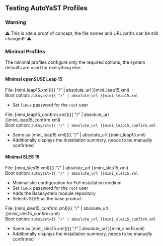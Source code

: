 ## Testing AutoYaST Profiles

### Warning

:warning: This is site a proof of concept, the file names and URL paths
can be still changed!! :warning:

### Minimal Profiles

The minimal profiles configure only the required options, the system defaults
are used for everything else.

#### Minimal openSUSE Leap 15

File: [mini_leap15.xml]({{ "/" | absolute_url }}mini_leap15.xml)  
Boot option: `autoyast={{ "/" | absolute_url }}mini_leap15.xml`

- Set `linux` password for the `root` user

File: [mini_leap15_confirm.xml]({{ "/" | absolute_url }}mini_leap15_confirm.xml)  
Boot option: `autoyast={{ "/" | absolute_url }}mini_leap15_confirm.xml`

- Same as [mini_leap15.xml]({{ "/" | absolute_url }}mini_leap15.xml)
- Additionally displays the installation summary, needs to be manually confirmed

#### Minimal SLES 15

File: [mini_sles15.xml]({{ "/" | absolute_url }}mini_sles15.xml)  
Boot option: `autoyast={{ "/" | absolute_url }}mini_sles15.xml`

- Minimalistic configuration for Full installation medium
- Set `linux` password for the `root` user
- Adds the Basesystem module repository
- Selects SLES as the base product

File: [mini_sles15_confirm.xml]({{ "/" | absolute_url }}mini_sles15_confirm.xml)  
Boot option: `autoyast={{ "/" | absolute_url }}mini_sles15_confirm.xml`

- Same as [mini_sles15.xml]({{ "/" | absolute_url }}mini_sles15.xml)
- Additionally displays the installation summary, needs to be manually confirmed
